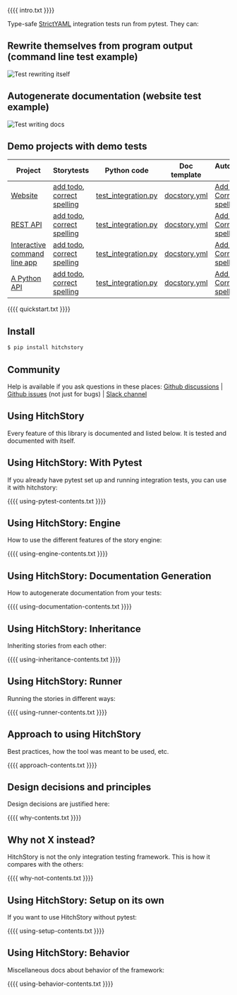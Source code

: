 {{{{ intro.txt }}}}

Type-safe [StrictYAML](why/strictyaml) integration tests run from pytest. They can:

## Rewrite themselves from program output (command line test example)

![Test rewriting itself](https://hitchdev-videos.netlify.app/rewrite-demo.gif)

## Autogenerate documentation (website test example)

![Test writing docs](https://hitchdev-videos.netlify.app/rewrite-docs-demo.gif)


## Demo projects with demo tests

Project | Storytests | Python code | Doc template | Autogenerated docs
---|---|---|---|---
[Website](https://github.com/hitchdev/hitchstory/tree/master/examples/website) | [add todo](https://github.com/hitchdev/hitchstory/tree/master/examples/website/hitch/story/add-todo.story), [correct spelling](https://github.com/hitchdev/hitchstory/tree/master/examples/website/hitch/story/correct-my-spelling.story) | [test_integration.py](https://github.com/hitchdev/hitchstory/tree/master/examples/website/tests/test_integration.py) | [docstory.yml](https://github.com/hitchdev/hitchstory/tree/master/examples/website/hitch/docstory.yml) | [Add todo](https://github.com/hitchdev/hitchstory/blob/master/examples/website/hitch/docs/add-and-retrieve-todo.md), [Correct my spelling](https://github.com/hitchdev/hitchstory/tree/master/examples/website/hitch/docs/correct-my-spelling.md)
[REST API](https://github.com/hitchdev/hitchstory/tree/master/examples/restapi) | [add todo](https://github.com/hitchdev/hitchstory/tree/master/examples/restapi/hitch/story/add-todo.story), [correct spelling](https://github.com/hitchdev/hitchstory/tree/master/examples/restapi/hitch/story/correct-my-spelling.story) | [test_integration.py](https://github.com/hitchdev/hitchstory/tree/master/examples/restapi/hitch/test_integration.py) | [docstory.yml](https://github.com/hitchdev/hitchstory/tree/master/examples/restapi/hitch/docstory.yml) | [Add todo](https://github.com/hitchdev/hitchstory/blob/master/examples/restapi/hitch/docs/add-and-retrieve-todo.md), [Correct my spelling](https://github.com/hitchdev/hitchstory/tree/master/examples/restapi/hitch/docs/correct-my-spelling.md)
[Interactive command line app](https://github.com/hitchdev/hitchstory/tree/master/examples/commandline) | [add todo](https://github.com/hitchdev/hitchstory/tree/master/examples/commandline/hitch/story/add-todo.story), [correct spelling](https://github.com/hitchdev/hitchstory/tree/master/examples/commandline/hitch/story/correct-my-spelling.story) | [test_integration.py](https://github.com/hitchdev/hitchstory/tree/master/examples/commandline/tests/test_integration.py) | [docstory.yml](https://github.com/hitchdev/hitchstory/tree/master/examples/commandline/tests/docstory.yml) | [Add todo](https://github.com/hitchdev/hitchstory/blob/master/examples/commandline/hitch/docs/add-and-retrieve-todo.md), [Correct my spelling](https://github.com/hitchdev/hitchstory/tree/master/examples/commandline/hitch/docs/correct-my-spelling.md)
[A Python API](https://github.com/hitchdev/hitchstory/tree/master/examples/pythonapi) | [add todo](https://github.com/hitchdev/hitchstory/tree/master/examples/pythonapi/story/add-todo.story), [correct spelling](https://github.com/hitchdev/hitchstory/tree/master/examples/pythonapi/story/correct-my-spelling.story) | [test_integration.py](https://github.com/hitchdev/hitchstory/tree/master/examples/pythonapi/tests/test_integration.py) | [docstory.yml](https://github.com/hitchdev/hitchstory/tree/master/examples/pythonapi/tests/docstory.yml) | [Add todo](https://github.com/hitchdev/hitchstory/blob/master/examples/pythonapi/docs/add-and-retrieve-todo.md), [Correct my spelling](https://github.com/hitchdev/hitchstory/tree/master/examples/pythonapi/docs/correct-my-spelling.md)


{{{{ quickstart.txt }}}}


## Install

```bash
$ pip install hitchstory
```

## Community

Help is available if you ask questions in these places: [Github discussions](https://github.com/hitchdev/hitchstory/discussions) | [Github issues](https://github.com/hitchdev/hitchstory/issues) (not just for bugs) | [Slack channel](https://join.slack.com/t/hitchstory/shared_invite/zt-1uvrtozlz-vK92y5HN4SETkriUbBIHUQ)

## Using HitchStory

Every feature of this library is documented and listed below.
It is tested and documented with itself.


## Using HitchStory: With Pytest

If you already have pytest set up and running integration
tests, you can use it with hitchstory:

{{{{ using-pytest-contents.txt }}}}

## Using HitchStory: Engine

How to use the different features of the story engine:

{{{{ using-engine-contents.txt }}}}

## Using HitchStory: Documentation Generation

How to autogenerate documentation from your tests:

{{{{ using-documentation-contents.txt }}}}

## Using HitchStory: Inheritance

Inheriting stories from each other:

{{{{ using-inheritance-contents.txt }}}}

## Using HitchStory: Runner

Running the stories in different ways:

{{{{ using-runner-contents.txt }}}}

## Approach to using HitchStory

Best practices, how the tool was meant to be used, etc.

{{{{ approach-contents.txt }}}}

## Design decisions and principles

Design decisions are justified here:

{{{{ why-contents.txt }}}}

## Why not X instead?

HitchStory is not the only integration testing framework.
This is how it compares with the others:

{{{{ why-not-contents.txt }}}}

## Using HitchStory: Setup on its own

If you want to use HitchStory without pytest:

{{{{ using-setup-contents.txt }}}}

## Using HitchStory: Behavior

Miscellaneous docs about behavior of the framework:

{{{{ using-behavior-contents.txt }}}}
